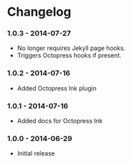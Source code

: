 # Changelog

### 1.0.3 - 2014-07-27

- No longer requires Jekyll page hooks.
- Triggers Octopress hooks if present.

### 1.0.2 - 2014-07-16

- Added Octopress Ink plugin

### 1.0.1 - 2014-07-16

- Added docs for Octopress Ink

### 1.0.0 - 2014-06-29

- Initial release

